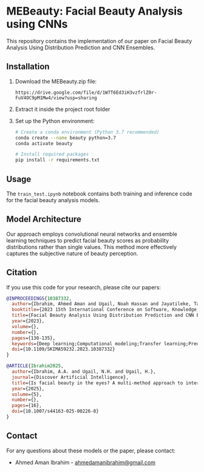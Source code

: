 # MEBeauty: Facial Beauty Analysis using CNNs

This repository contains the implementation of our paper on Facial Beauty Analysis Using Distribution Prediction and CNN Ensembles.

## Installation

1. Download the MEBeauty.zip file:
   ```
   https://drive.google.com/file/d/1W7T6Ed3iH3vzfrlZ0r-FuV4OC9pM1Mw4/view?usp=sharing
   ```

2. Extract it inside the project root folder

3. Set up the Python environment:
   ```bash
   # Create a conda environment (Python 3.7 recommended)
   conda create --name beauty python=3.7
   conda activate beauty
   
   # Install required packages
   pip install -r requirements.txt
   ```

## Usage

The `train_test.ipynb` notebook contains both training and inference code for the facial beauty analysis models.

## Model Architecture

Our approach employs convolutional neural networks and ensemble learning techniques to predict facial beauty scores as probability distributions rather than single values. This method more effectively captures the subjective nature of beauty perception.

## Citation

If you use this code for your research, please cite our papers:

```bibtex
@INPROCEEDINGS{10387332,
  author={Ibrahim, Ahmed Aman and Ugail, Noah Hassan and Jayatileke, Tazkia Hoodh and Saffery, Millie Hope and Ugail, Hassan},
  booktitle={2023 15th International Conference on Software, Knowledge, Information Management and Applications (SKIMA)}, 
  title={Facial Beauty Analysis Using Distribution Prediction and CNN Ensembles}, 
  year={2023},
  volume={},
  number={},
  pages={130-135},
  keywords={Deep learning;Computational modeling;Transfer learning;Predictive models;Convolutional neural networks;Task analysis;Faces;Facial Beauty Prediction;Discrete Probability Distribution;Convolutional Neural Networks;Ensemble Learning;Earth Mover's Distance},
  doi={10.1109/SKIMA59232.2023.10387332}
}

@ARTICLE{Ibrahim2025,
  author={Ibrahim, A.A. and Ugail, N.H. and Ugail, H.},
  journal={Discover Artificial Intelligence},
  title={Is facial beauty in the eyes? A multi-method approach to interpreting facial beauty prediction in machine learning models},
  year={2025},
  volume={5},
  number={},
  pages={16},
  doi={10.1007/s44163-025-00226-8}
}
```

## Contact

For any questions about these models or the paper, please contact:
- Ahmed Aman Ibrahim - ahmedamanibrahim@gmail.com